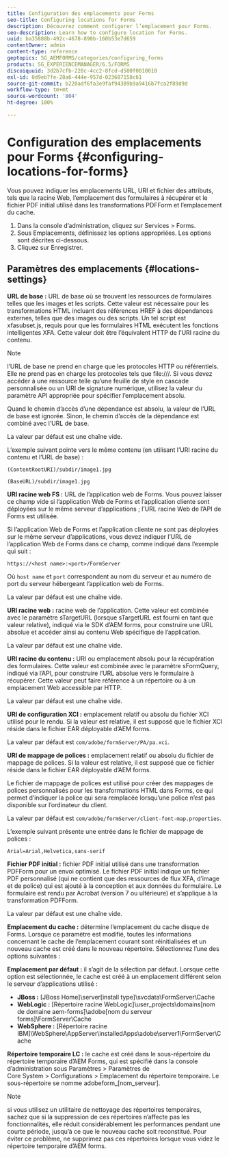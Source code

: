 ```yaml
---
title: Configuration des emplacements pour Forms
seo-title: Configuring locations for Forms
description: Découvrez comment configurer l’emplacement pour Forms.
seo-description: Learn how to configure location for Forms.
uuid: ba35888b-492c-4678-890b-160b53e7d659
contentOwner: admin
content-type: reference
geptopics: SG_AEMFORMS/categories/configuring_forms
products: SG_EXPERIENCEMANAGER/6.5/FORMS
discoiquuid: 3d2b7cfb-228c-4cc2-8fcd-d500f0010010
exl-id: 0d9eb7fe-28a6-444e-957d-023687158c61
source-git-commit: b220adf6fa3e9faf94389b9a9416b7fca2f89d9d
workflow-type: tm+mt
source-wordcount: '804'
ht-degree: 100%

---
```


# Configuration des emplacements pour Forms {#configuring-locations-for-forms}

Vous pouvez indiquer les emplacements URL, URI et fichier des attributs, tels que la racine Web, l’emplacement des formulaires à récupérer et le fichier PDF initial utilisé dans les transformations PDFForm et l’emplacement du cache.

1. Dans la console d’administration, cliquez sur Services > Forms.
1. Sous Emplacements, définissez les options appropriées. Les options sont décrites ci-dessous.
1. Cliquez sur Enregistrer.

## Paramètres des emplacements {#locations-settings}

**URL de base :** URL de base où se trouvent les ressources de formulaires telles que les images et les scripts. Cette valeur est nécessaire pour les transformations HTML incluant des références HREF à des dépendances externes, telles que des images ou des scripts. Un tel script est xfasubset.js, requis pour que les formulaires HTML exécutent les fonctions intelligentes XFA. Cette valeur doit être l’équivalent HTTP de l’URI racine du contenu.

>[!NOTE]
>
>l’URL de base ne prend en charge que les protocoles HTTP ou référentiels. Elle ne prend pas en charge les protocoles tels que file:///. Si vous devez accéder à une ressource telle qu’une feuille de style en cascade personnalisée ou un URI de signature numérique, utilisez la valeur du paramètre API appropriée pour spécifier l’emplacement absolu.

Quand le chemin d’accès d’une dépendance est absolu, la valeur de l’URL de base est ignorée. Sinon, le chemin d’accès de la dépendance est combiné avec l’URL de base.

La valeur par défaut est une chaîne vide.

L’exemple suivant pointe vers le même contenu (en utilisant l’URI racine du contenu et l’URL de base) :

`(ContentRootURI)/subdir/image1.jpg`

`(BaseURL)/subdir/image1.jpg`

**URI racine web FS :** URL de l’application web de Forms. Vous pouvez laisser ce champ vide si l’application Web de Forms et l’application cliente sont déployées sur le même serveur d’applications ; l’URL racine Web de l’API de Forms est utilisée.

Si l’application Web de Forms et l’application cliente ne sont pas déployées sur le même serveur d’applications, vous devez indiquer l’URL de l’application Web de Forms dans ce champ, comme indiqué dans l’exemple qui suit :

`https://<host name>:<port>/FormServer`

Où `host name` et `port` correspondent au nom du serveur et au numéro de port du serveur hébergeant l’application web de Forms.

La valeur par défaut est une chaîne vide.

**URI racine web :** racine web de l’application. Cette valeur est combinée avec le paramètre sTargetURL (lorsque sTargetURL est fourni en tant que valeur relative), indiqué via le SDK d’AEM forms, pour construire une URL absolue et accéder ainsi au contenu Web spécifique de l’application.

La valeur par défaut est une chaîne vide.

**URI racine du contenu :** URI ou emplacement absolu pour la récupération des formulaires. Cette valeur est combinée avec le paramètre sFormQuery, indiqué via l’API, pour construire l’URL absolue vers le formulaire à récupérer. Cette valeur peut faire référence à un répertoire ou à un emplacement Web accessible par HTTP.

La valeur par défaut est une chaîne vide.

**URI de configuration XCI :** emplacement relatif ou absolu du fichier XCI utilisé pour le rendu. Si la valeur est relative, il est supposé que le fichier XCI réside dans le fichier EAR déployable d’AEM forms.

La valeur par défaut est `com/adobe/formServer/PA/pa.xci`.

**URI de mappage de polices :** emplacement relatif ou absolu du fichier de mappage de polices. Si la valeur est relative, il est supposé que ce fichier réside dans le fichier EAR déployable d’AEM forms.

Le fichier de mappage de polices est utilisé pour créer des mappages de polices personnalisés pour les transformations HTML dans Forms, ce qui permet d’indiquer la police qui sera remplacée lorsqu’une police n’est pas disponible sur l’ordinateur du client.

La valeur par défaut est `com/adobe/formServer/client-font-map.properties`.

L’exemple suivant présente une entrée dans le fichier de mappage de polices :

`Arial=Arial,Helvetica,sans-serif`

**Fichier PDF initial :** fichier PDF initial utilisé dans une transformation PDFForm pour un envoi optimisé. Le fichier PDF initial indique un fichier PDF personnalisé (qui ne contient que des ressources de flux XFA, d’image et de police) qui est ajouté à la conception et aux données du formulaire. Le formulaire est rendu par Acrobat (version 7 ou ultérieure) et s’applique à la transformation PDFForm.

La valeur par défaut est une chaîne vide.

**Emplacement du cache :** détermine l’emplacement du cache disque de Forms. Lorsque ce paramètre est modifié, toutes les informations concernant le cache de l’emplacement courant sont réinitialisées et un nouveau cache est créé dans le nouveau répertoire. Sélectionnez l’une des options suivantes :

**Emplacement par défaut :** il s’agit de la sélection par défaut. Lorsque cette option est sélectionnée, le cache est créé à un emplacement différent selon le serveur d’applications utilisé :

* **JBoss :** [JBoss Home]\server\[install type]\svcdata\FormServer\Cache
* **WebLogic :** [Répertoire racine WebLogic]\user_projects\domains\[nom de domaine aem-forms]\adobe\[nom du serveur forms]\FormServer\Cache
* **WebSphere :** [Répertoire racine IBM]\WebSphere\AppServer\installedApps\adobe\server1\FormServer\Cache

**Répertoire temporaire LC :** le cache est créé dans le sous-répertoire du répertoire temporaire dʼAEM Forms, qui est spécifié dans la console dʼadministration sous Paramètres > Paramètres de Core System > Configurations > Emplacement du répertoire temporaire. Le sous-répertoire se nomme adobeform_[nom_serveur].

>[!NOTE]
>
>si vous utilisez un utilitaire de nettoyage des répertoires temporaires, sachez que si la suppression de ces répertoires n’affecte pas les fonctionnalités, elle réduit considérablement les performances pendant une courte période, jusqu’à ce que le nouveau cache soit reconstitué. Pour éviter ce problème, ne supprimez pas ces répertoires lorsque vous videz le répertoire temporaire d’AEM forms.
